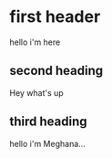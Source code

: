 # first header
hello i'm here

## second heading
Hey what's up

## third heading
hello
i'm Meghana...